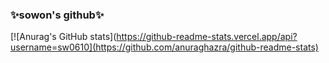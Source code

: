 ### ✨sowon's github✨
[![Anurag's GitHub stats](https://github-readme-stats.vercel.app/api?username=sw0610](https://github.com/anuraghazra/github-readme-stats)

<!--
**sw0610/sw0610** is a ✨ _special_ ✨ repository because its `README.md` (this file) appears on your GitHub profile.

Here are some ideas to get you started:

- 🔭 I’m currently working on ...
- 🌱 I’m currently learning ...
- 👯 I’m looking to collaborate on ...
- 🤔 I’m looking for help with ...
- 💬 Ask me about ...
- 📫 How to reach me: ...
- 😄 Pronouns: ...
- ⚡ Fun fact: ...
-->
